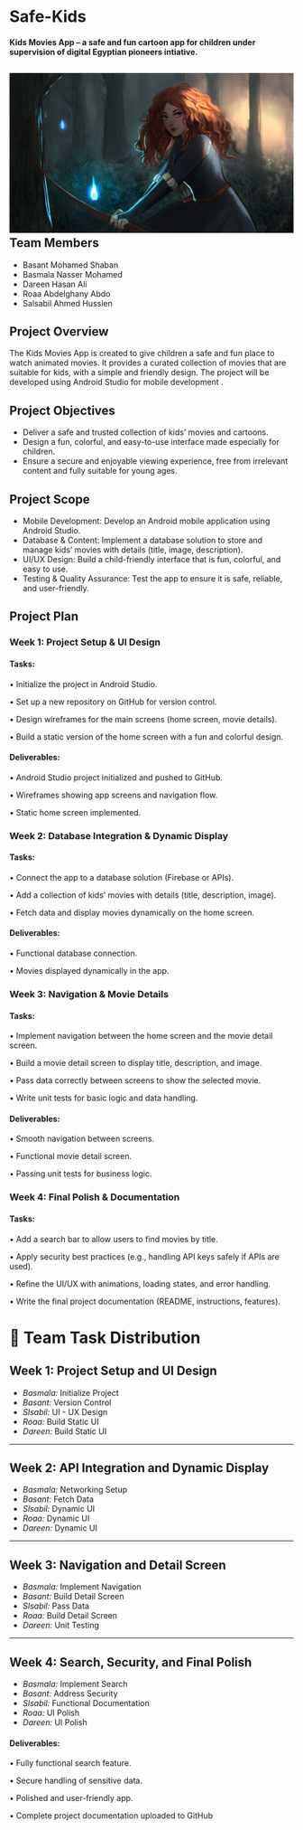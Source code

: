 # Safe-Kids
#### Kids Movies App – a safe and fun cartoon app for children under supervision of digital Egyptian pioneers intiative.
![Kids Movies App – preview](slsbyl.jpg)
Team Members
--------------------------------------------------------------------------------------------------------------------------------------------------------------------
- Basant Mohamed Shaban
- Basmala Nasser Mohamed
- Dareen Hasan Ali
- Roaa Abdelghany Abdo
- Salsabil Ahmed Hussien

Project Overview
--------------------------------------------------------------------------------------------------------------------------------------------------------------------
The Kids Movies App is created to give children a safe and fun place to watch animated movies. It provides a curated collection of movies that are suitable for kids, with a simple and friendly design. The project will be developed using Android Studio for mobile development .

Project Objectives
--------------------------------------------------------------------------------------------------------------------------------------------------------------------
- Deliver a safe and trusted collection of kids’ movies and cartoons.
- Design a fun, colorful, and easy-to-use interface made especially for children.
- Ensure a secure and enjoyable viewing experience, free from irrelevant content and fully suitable for young ages.
  
Project Scope
--------------------------------------------------------------------------------------------------------------------------------------------------------------------
- Mobile Development: Develop an Android mobile application using Android Studio.
- Database & Content: Implement a database solution to store and manage kids’ movies with details (title, image, description).
- UI/UX Design: Build a child-friendly interface that is fun, colorful, and easy to use.
- Testing & Quality Assurance: Test the app to ensure it is safe, reliable, and user-friendly.
  
Project Plan
--------------------------------------------------------------------------------------------------------------------------------------------------------------------
### Week 1: Project Setup & UI Design
#### Tasks:

•	 Initialize the project in Android Studio.

•	 Set up a new repository on GitHub for version control.

•	 Design wireframes for the main screens (home screen, movie details).

•	 Build a static version of the home screen with a fun and colorful design.

#### Deliverables:

•	 Android Studio project initialized and pushed to GitHub.

•	 Wireframes showing app screens and navigation flow.

•	 Static home screen implemented.




### Week 2: Database Integration & Dynamic Display
#### Tasks:
•	 Connect the app to a database solution (Firebase or APIs).

•	 Add a collection of kids’ movies with details (title, description, image).

•	 Fetch data and display movies dynamically on the home screen.

#### Deliverables:
•	 Functional database connection.

•	  Movies displayed dynamically in the app.



### Week 3: Navigation & Movie Details
#### Tasks:
•	 Implement navigation between the home screen and the movie detail screen.

•	 Build a movie detail screen to display title, description, and image.

•	 Pass data correctly between screens to show the selected movie.

•	 Write unit tests for basic logic and data handling.

#### Deliverables:
•	 Smooth navigation between screens.

•	 Functional movie detail screen.

•	 Passing unit tests for business logic.



### Week 4: Final Polish & Documentation
#### Tasks:
•	 Add a search bar to allow users to find movies by title.

•	 Apply security best practices (e.g., handling API keys safely if APIs are used).

•	 Refine the UI/UX with animations, loading states, and error handling.

•	 Write the final project documentation (README, instructions, features).
# 📅 Team Task Distribution

## Week 1: Project Setup and UI Design
- *Basmala:* Initialize Project  
- *Basant:* Version Control  
- *Slsabil:* UI - UX Design  
- *Roaa:* Build Static UI  
- *Dareen:* Build Static UI  

---

## Week 2: API Integration and Dynamic Display
- *Basmala:* Networking Setup  
- *Basant:* Fetch Data  
- *Slsabil:* Dynamic UI  
- *Roaa:* Dynamic UI  
- *Dareen:* Dynamic UI  

---

## Week 3: Navigation and Detail Screen
- *Basmala:* Implement Navigation  
- *Basant:* Build Detail Screen  
- *Slsabil:* Pass Data  
- *Roaa:* Build Detail Screen  
- *Dareen:* Unit Testing  

---

## Week 4: Search, Security, and Final Polish
- *Basmala:* Implement Search  
- *Basant:* Address Security  
- *Slsabil:* Functional Documentation  
- *Roaa:* UI Polish  
- *Dareen:* UI Polish

#### Deliverables:
•	 Fully functional search feature.

•	 Secure handling of sensitive data.

•	 Polished and user-friendly app.

•	 Complete project documentation uploaded to GitHub
